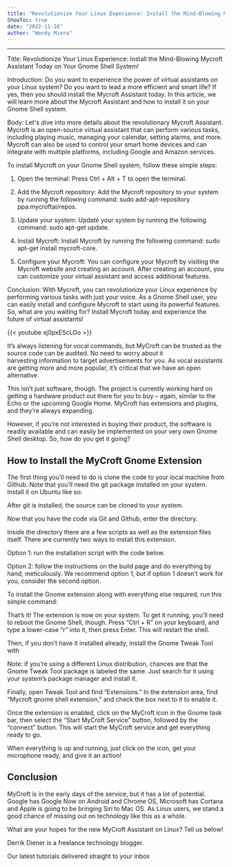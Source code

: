 ```yaml
---
title: "Revolutionize Your Linux Experience: Install the Mind-Blowing Mycroft Assistant Today on Your Gnome Shell System!"
ShowToc: true 
date: "2022-11-16"
author: "Wendy Miera"
---
```

*****
Title: Revolutionize Your Linux Experience: Install the Mind-Blowing Mycroft Assistant Today on Your Gnome Shell System!

Introduction:
Do you want to experience the power of virtual assistants on your Linux system? Do you want to lead a more efficient and smart life? If yes, then you should install the Mycroft Assistant today. In this article, we will learn more about the Mycroft Assistant and how to install it on your Gnome Shell system.

Body:
Let's dive into more details about the revolutionary Mycroft Assistant. Mycroft is an open-source virtual assistant that can perform various tasks, including playing music, managing your calendar, setting alarms, and more. Mycroft can also be used to control your smart home devices and can integrate with multiple platforms, including Google and Amazon services.

To install Mycroft on your Gnome Shell system, follow these simple steps:

1. Open the terminal: Press Ctrl + Alt + T to open the terminal.

2. Add the Mycroft repository: Add the Mycroft repository to your system by running the following command: sudo add-apt-repository ppa:mycroftai/repos.

3. Update your system: Update your system by running the following command: sudo apt-get update.

4. Install Mycroft: Install Mycroft by running the following command: sudo apt-get install mycroft-core.

5. Configure your Mycroft: You can configure your Mycroft by visiting the Mycroft website and creating an account. After creating an account, you can customize your virtual assistant and access additional features.

Conclusion:
With Mycroft, you can revolutionize your Linux experience by performing various tasks with just your voice. As a Gnome Shell user, you can easily install and configure Mycroft to start using its powerful features. So, what are you waiting for? Install Mycroft today and experience the future of virtual assistants!

{{< youtube xj0pxEScLOo >}} 



It’s always listening for vocal commands, but MyCroft can be trusted as the source code can be audited. No need to worry about it harvesting information to target advertisements for you. As vocal assistants are getting more and more popular, it’s critical that we have an open alternative.
 
This isn’t just software, though. The project is currently working hard on getting a hardware product out there for you to buy – again, similar to the Echo or the upcoming Google Home. MyCroft has extensions and plugins, and they’re always expanding.
 
However, if you’re not interested in buying their product, the software is readily available and can easily be implemented on your very own Gnome Shell desktop. So, how do you get it going?
 
## How to Install the MyCroft Gnome Extension
 

 
The first thing you’ll need to do is clone the code to your local machine from Github. Note that you’ll need the git package installed on your system. Install it on Ubuntu like so:
 
After git is installed, the source can be cloned to your system.
 
Now that you have the code via Git and Github, enter the directory.
 
Inside the directory there are a few scripts as well as the extension files itself. There are currently two ways to install this extension.
 
Option 1: run the installation script with the code below.
 
Option 2: follow the instructions on the build page and do everything by hand, meticulously. We recommend option 1, but if option 1 doesn’t work for you, consider the second option.
 
To install the Gnome extension along with everything else required, run this simple command:
 
That’s it! The extension is now on your system. To get it running, you’ll need to reboot the Gnome Shell, though. Press “Ctrl + R” on your keyboard, and type a lower-case “r” into it, then press Enter. This will restart the shell.
 
Then, if you don’t have it installed already, install the Gnome Tweak Tool with
 
Note: if you’re using a different Linux distribution, chances are that the Gnome Tweak Tool package is labeled the same. Just search for it using your system’s package manager and install it.
 
Finally, open Tweak Tool and find “Extensions.” In the extension area, find “Mycroft gnome shell extension,” and check the box next to it to enable it.
 
Once the extension is enabled, click on the MyCroft icon in the Gnome task bar, then select the “Start MyCroft Service” button, followed by the “connect” button. This will start the MyCroft service and get everything ready to go.
 
When everything is up and running, just click on the icon, get your microphone ready, and give it an action!
 
## Conclusion
 
MyCroft is in the early days of the service, but it has a lot of potential. Google has Google Now on Android and Chrome OS, Microsoft has Cortana and Apple is going to be bringing Siri to Mac OS. As Linux users, we stand a good chance of missing out on technology like this as a whole.
 
What are your hopes for the new MyCroft Assistant on Linux? Tell us below!
 
Derrik Diener is a freelance technology blogger.
 
Our latest tutorials delivered straight to your inbox




